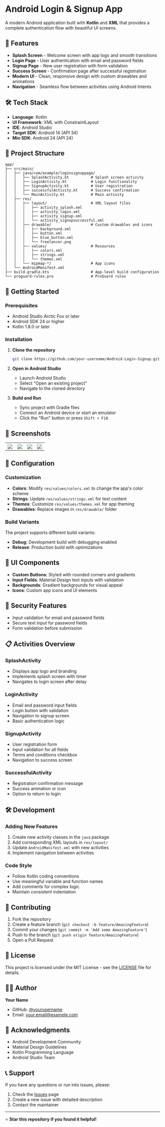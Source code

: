 # Android Login & Signup App

A modern Android application built with **Kotlin** and **XML** that provides a complete authentication flow with beautiful UI screens.

## 📱 Features

- **Splash Screen** - Welcome screen with app logo and smooth transitions
- **Login Page** - User authentication with email and password fields
- **Signup Page** - New user registration with form validation
- **Success Screen** - Confirmation page after successful registration
- **Modern UI** - Clean, responsive design with custom drawables and animations
- **Navigation** - Seamless flow between activities using Android Intents

## 🛠 Tech Stack

- **Language**: Kotlin
- **UI Framework**: XML with ConstraintLayout
- **IDE**: Android Studio
- **Target SDK**: Android 14 (API 34)
- **Min SDK**: Android 24 (API 24)

## 📂 Project Structure

```
app/
├── src/main/
│   ├── java/com/example/loginsignuppage/
│   │   ├── SplashActivity.kt          # Splash screen activity
│   │   ├── LoginActivity.kt           # Login functionality
│   │   ├── SignupActivity.kt          # User registration
│   │   ├── successfulActivity.kt      # Success confirmation
│   │   └── MainActivity.kt            # Main activity
│   ├── res/
│   │   ├── layout/                    # XML layout files
│   │   │   ├── activity_splash.xml
│   │   │   ├── activity_login.xml
│   │   │   ├── activity_signup.xml
│   │   │   └── activity_signupsuccessful.xml
│   │   ├── drawable/                  # Custom drawables and icons
│   │   │   ├── background.xml
│   │   │   ├── button.xml
│   │   │   ├── blue_button.xml
│   │   │   └── freelancer.png
│   │   ├── values/                    # Resources
│   │   │   ├── colors.xml
│   │   │   ├── strings.xml
│   │   │   └── themes.xml
│   │   └── mipmap-*/                  # App icons
│   └── AndroidManifest.xml
├── build.gradle.kts                   # App-level build configuration
└── proguard-rules.pro                 # ProGuard rules
```

## 🚀 Getting Started

### Prerequisites

- Android Studio Arctic Fox or later
- Android SDK 24 or higher
- Kotlin 1.8.0 or later

### Installation

1. **Clone the repository**
   ```bash
   git clone https://github.com/your-username/Android-Login-Signup.git
   ```

2. **Open in Android Studio**
   - Launch Android Studio
   - Select "Open an existing project"
   - Navigate to the cloned directory

3. **Build and Run**
   - Sync project with Gradle files
   - Connect an Android device or start an emulator
   - Click the "Run" button or press `Shift + F10`

## 📱 Screenshots

<table>
   <center>
   <th><img src="splash-screen.png"</th>
   <th><img src="login-page.png"></th>
   <th><img src="signup-page.png"></th>
   <th><img  src="successful-page.png"></th>
   </center>
</table>

## 🔧 Configuration

### Customization

- **Colors**: Modify `res/values/colors.xml` to change the app's color scheme
- **Strings**: Update `res/values/strings.xml` for text content
- **Themes**: Customize `res/values/themes.xml` for app theming
- **Drawables**: Replace images in `res/drawable/` folder

### Build Variants

The project supports different build variants:
- **Debug**: Development build with debugging enabled
- **Release**: Production build with optimizations

## 🎨 UI Components

- **Custom Buttons**: Styled with rounded corners and gradients
- **Input Fields**: Material Design text inputs with validation
- **Backgrounds**: Gradient backgrounds for visual appeal
- **Icons**: Custom app icons and UI elements

## 🔐 Security Features

- Input validation for email and password fields
- Secure text input for password fields
- Form validation before submission

## 📋 Activities Overview

### SplashActivity
- Displays app logo and branding
- Implements splash screen with timer
- Navigates to login screen after delay

### LoginActivity
- Email and password input fields
- Login button with validation
- Navigation to signup screen
- Basic authentication logic

### SignupActivity
- User registration form
- Input validation for all fields
- Terms and conditions checkbox
- Navigation to success screen

### SuccessfulActivity
- Registration confirmation message
- Success animation or icon
- Option to return to login

## 🛠 Development

### Adding New Features

1. Create new activity classes in the `java` package
2. Add corresponding XML layouts in `res/layout/`
3. Update `AndroidManifest.xml` with new activities
4. Implement navigation between activities

### Code Style

- Follow Kotlin coding conventions
- Use meaningful variable and function names
- Add comments for complex logic
- Maintain consistent indentation

## 🤝 Contributing

1. Fork the repository
2. Create a feature branch (`git checkout -b feature/AmazingFeature`)
3. Commit your changes (`git commit -m 'Add some AmazingFeature'`)
4. Push to the branch (`git push origin feature/AmazingFeature`)
5. Open a Pull Request

## 📝 License

This project is licensed under the MIT License - see the [LICENSE](LICENSE) file for details.

## 👨‍💻 Author

**Your Name**
- GitHub: [@yourusername](https://github.com/yourusername)
- Email: your.email@example.com

## 🙏 Acknowledgments

- Android Development Community
- Material Design Guidelines
- Kotlin Programming Language
- Android Studio Team

## 📞 Support

If you have any questions or run into issues, please:
1. Check the [Issues](https://github.com/your-username/Android-Login-Signup/issues) page
2. Create a new issue with detailed description
3. Contact the maintainer

---

⭐ **Star this repository if you found it helpful!**
